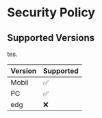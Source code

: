 # Security Policy

## Supported Versions
tes.

| Version | Supported          |
| ------- | ------------------ |
| Mobil   | :white_check_mark: |
| PC      | :white_check_mark: |
| edg     | :x:                |

